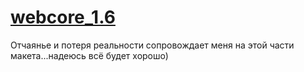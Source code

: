 # [webcore_1.6](https://podgorny.github.io/hi_i_webcore_1.6/)
Отчаянье и потеря реальности сопровождает меня на этой части макета...надеюсь всё будет хорошо)
